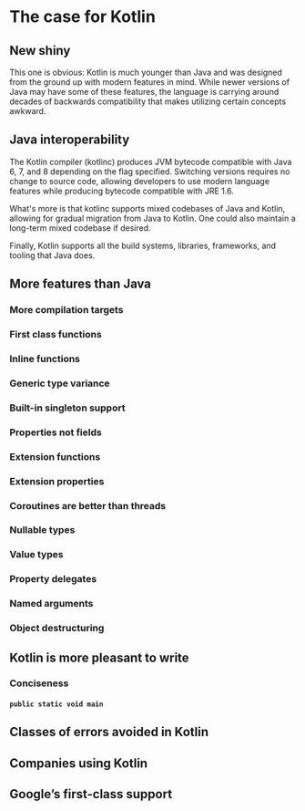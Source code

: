 # The case for Kotlin

## New shiny
This one is obvious: Kotlin is much younger than Java and was designed from the 
ground up with modern features in mind. While newer versions of Java may have 
some of these features, the language is carrying around decades of backwards 
compatibility that makes utilizing certain concepts awkward.

## Java interoperability
The Kotlin compiler (kotlinc) produces JVM bytecode compatible with Java 6, 7, and 8 
depending on the flag specified. Switching versions requires no change to 
source code, allowing developers to use modern language features while producing 
bytecode compatible with JRE 1.6.

What's more is that kotlinc supports mixed codebases of Java and Kotlin, allowing for 
gradual migration from Java to Kotlin. One could also maintain a long-term 
mixed codebase if desired.

Finally, Kotlin supports all the build systems, libraries, frameworks, and tooling
that Java does.

## More features than Java

### More compilation targets
### First class functions
### Inline functions
### Generic type variance
### Built-in singleton support
### Properties not fields
### Extension functions
### Extension properties
### Coroutines are better than threads
### Nullable types
### Value types
### Property delegates
### Named arguments
### Object destructuring


## Kotlin is more pleasant to write
### Conciseness
#### `public static void main`

## Classes of errors avoided in Kotlin

## Companies using Kotlin

## Google’s first-class support
